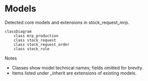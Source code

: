 # Models

Detected core models and extensions in stock_request_mrp.

```mermaid
classDiagram
    class mrp_production
    class stock_request
    class stock_request_order
    class stock_rule
```

Notes
- Classes show model technical names; fields omitted for brevity.
- Items listed under _inherit are extensions of existing models.
